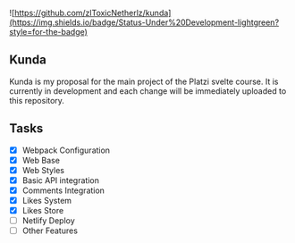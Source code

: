 ![https://github.com/zlToxicNetherlz/kunda](https://img.shields.io/badge/Status-Under%20Development-lightgreen?style=for-the-badge)

## Kunda
Kunda is my proposal for the main project of the Platzi svelte course. It is currently in development and each change will be immediately uploaded to this repository.

## Tasks
- [x] Webpack Configuration
- [x] Web Base
- [x] Web Styles
- [x] Basic API integration
- [x] Comments Integration
- [x] Likes System 
- [x] Likes Store 
- [ ] Netlify Deploy
- [ ] Other Features 